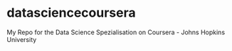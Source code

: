 # datasciencecoursera
My Repo for the Data Science Spezialisation on Coursera - Johns Hopkins University

